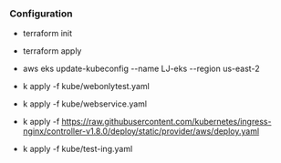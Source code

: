 ### Configuration

- terraform init

- terraform apply

- aws eks update-kubeconfig --name LJ-eks --region us-east-2

- k apply -f kube/webonlytest.yaml

- k apply -f kube/webservice.yaml

- k apply -f https://raw.githubusercontent.com/kubernetes/ingress-nginx/controller-v1.8.0/deploy/static/provider/aws/deploy.yaml

- k apply -f kube/test-ing.yaml
